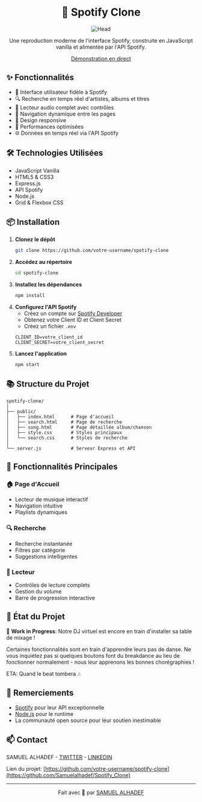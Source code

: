 <div align="center">


# 🎵 Spotify Clone

![Head](https://github.com/user-attachments/assets/707a35a1-7d19-4ace-bfef-551c7b0bdfbc)

Une reproduction moderne de l'interface Spotify, construite en JavaScript vanilla et alimentée par l'API Spotify.

[Démonstration en direct](https://votre-demo-url.com)

</div>

## ✨ Fonctionnalités
- 🎯 Interface utilisateur fidèle à Spotify
- 🔍 Recherche en temps réel d'artistes, albums et titres
- 🎵 Lecteur audio complet avec contrôles
- 📑 Navigation dynamique entre les pages
- 📱 Design responsive
- 🚀 Performances optimisées
- 🌐 Données en temps réel via l'API Spotify

## 🛠️ Technologies Utilisées
- JavaScript Vanilla
- HTML5 & CSS3
- Express.js
- API Spotify
- Node.js
- Grid & Flexbox CSS

## 📦 Installation
1. **Clonez le dépôt**
   ```bash
   git clone https://github.com/votre-username/spotify-clone
   ```
2. **Accédez au répertoire**
   ```bash
   cd spotify-clone
   ```
3. **Installez les dépendances**
   ```bash
   npm install
   ```
4. **Configurez l'API Spotify**
   - Créez un compte sur [Spotify Developer](https://developer.spotify.com/)
   - Obtenez votre Client ID et Client Secret
   - Créez un fichier `.env`
   ```env
   CLIENT_ID=votre_client_id
   CLIENT_SECRET=votre_client_secret
   ```
5. **Lancez l'application**
   ```bash
   npm start
   ```

## 📚 Structure du Projet
```
spotify-clone/
│
├── public/
│   ├── index.html      # Page d'accueil
│   ├── search.html     # Page de recherche
│   ├── song.html       # Page détaillée album/chanson
│   ├── style.css       # Styles principaux
│   └── search.css      # Styles de recherche
│
└── server.js           # Serveur Express et API
```

## 🔋 Fonctionnalités Principales
### 🏠 Page d'Accueil
- Lecteur de musique interactif
- Navigation intuitive
- Playlists dynamiques

### 🔍 Recherche
- Recherche instantanée
- Filtres par catégorie
- Suggestions intelligentes

### 🎵 Lecteur
- Contrôles de lecture complets
- Gestion du volume
- Barre de progression interactive

## 🔄 État du Projet
🚧 **Work in Progress**: Notre DJ virtuel est encore en train d'installer sa table de mixage ! 

Certaines fonctionnalités sont en train d'apprendre leurs pas de danse. Ne vous inquiétez pas si quelques boutons font du breakdance au lieu de fonctionner normalement - nous leur apprenons les bonnes chorégraphies ! 

ETA: Quand le beat tombera 🎶

## 🙏 Remerciements
- [Spotify](https://www.spotify.com/) pour leur API exceptionnelle
- [Node.js](https://nodejs.org/) pour le runtime
- La communauté open source pour leur soutien inestimable

## 📫 Contact
SAMUEL ALHADEF - [TWITTER](https://x.com/SAMUELALHADEF)
               - [LINKEDIN](https://www.linkedin.com/in/samuel-alhadef-190951257/)

Lien du projet: [https://github.com/votre-username/spotify-clone](https://github.com/Samuelalhadef/Spotify_Clone)

---
<div align="center">
  
Fait avec 🎵 par [SAMUEL ALHADEF](https://github.com/Samuelalhadef)

</div>
